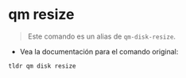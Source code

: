 # qm resize

> Este comando es un alias de `qm-disk-resize`.

- Vea la documentación para el comando original:

`tldr qm disk resize`
